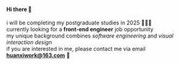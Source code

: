 #### Hi there 👋
i will be completing my postgraduate studies in 2025 👩🏻‍🎓 <br/>
currently looking for a **front-end engineer** job opportunity <br/> 
my unique background combines *software engineering* and *visual interaction design* <br/>
if you are interested in me, please contact me via email  **huanxiwork@163.com** 🫡
